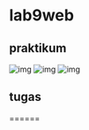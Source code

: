 # lab9web

## praktikum
![img](https://github.com/luffy-arc/lab9web/blob/main/Screenshot%202023-12-05%20063201.png)
![img](https://github.com/luffy-arc/lab9web/blob/main/Screenshot%202023-12-05%20063216.png)
![img](https://github.com/luffy-arc/lab9web/blob/main/Screenshot%202023-12-05%20063241.png)

## tugas
======
